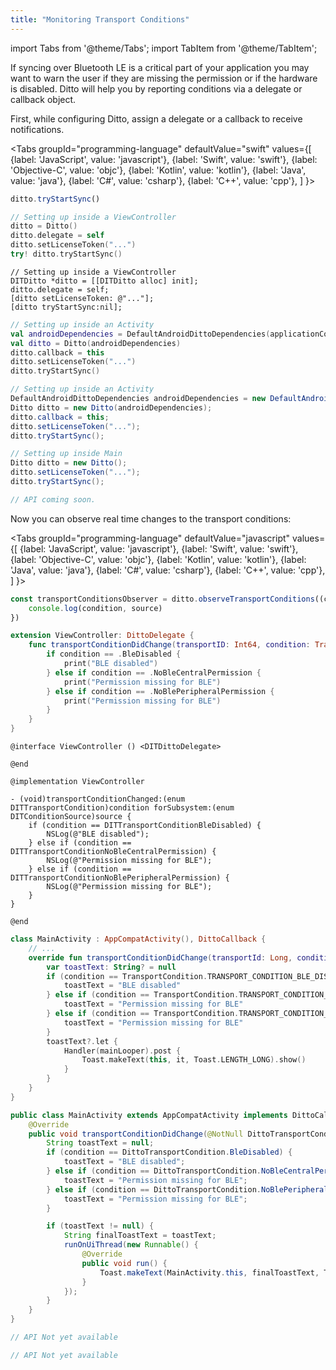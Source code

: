 ```yaml
---
title: "Monitoring Transport Conditions"
---
```


import Tabs from '@theme/Tabs';
import TabItem from '@theme/TabItem';

If syncing over Bluetooth LE is a critical part of your application you may want to warn the user if they are missing the permission or if the hardware is disabled. Ditto will help you by reporting conditions via a delegate or callback object.

First, while configuring Ditto, assign a delegate or a callback to receive notifications.

<Tabs
  groupId="programming-language"
  defaultValue="swift"
  values={[
    {label: 'JavaScript', value: 'javascript'},
    {label: 'Swift', value: 'swift'},
    {label: 'Objective-C', value: 'objc'},
    {label: 'Kotlin', value: 'kotlin'},
    {label: 'Java', value: 'java'},
    {label: 'C#', value: 'csharp'},
    {label: 'C++', value: 'cpp'},
  ]
}>
<TabItem value="javascript">

```js
ditto.tryStartSync()
```

</TabItem>
<TabItem value="swift">

```swift
// Setting up inside a ViewController
ditto = Ditto()
ditto.delegate = self
ditto.setLicenseToken("...")
try! ditto.tryStartSync()
```

</TabItem>
<TabItem value="objc">

```objc
// Setting up inside a ViewController
DITDitto *ditto = [[DITDitto alloc] init];
ditto.delegate = self;
[ditto setLicenseToken: @"..."];
[ditto tryStartSync:nil];
```

</TabItem>
<TabItem value="kotlin">

```kotlin
// Setting up inside an Activity
val androidDependencies = DefaultAndroidDittoDependencies(applicationContext)
val ditto = Ditto(androidDependencies)
ditto.callback = this
ditto.setLicenseToken("...")
ditto.tryStartSync()
```

</TabItem>
<TabItem value="java">

```java
// Setting up inside an Activity
DefaultAndroidDittoDependencies androidDependencies = new DefaultAndroidDittoDependencies(getApplicationContext());
Ditto ditto = new Ditto(androidDependencies);
ditto.callback = this;
ditto.setLicenseToken("...");
ditto.tryStartSync();
```

</TabItem>
<TabItem value="csharp">

```csharp
// Setting up inside Main
Ditto ditto = new Ditto();
ditto.setLicenseToken("...");
ditto.tryStartSync();
```

</TabItem>
<TabItem value="cpp">

```cpp
// API coming soon.
```

</TabItem>
</Tabs>

Now you can observe real time changes to the transport conditions:

<Tabs
  groupId="programming-language"
  defaultValue="javascript"
  values={[
    {label: 'JavaScript', value: 'javascript'},
    {label: 'Swift', value: 'swift'},
    {label: 'Objective-C', value: 'objc'},
    {label: 'Kotlin', value: 'kotlin'},
    {label: 'Java', value: 'java'},
    {label: 'C#', value: 'csharp'},
    {label: 'C++', value: 'cpp'},
  ]
}>
<TabItem value="javascript">

```js
const transportConditionsObserver = ditto.observeTransportConditions((condition, source) => {
    console.log(condition, source)
})
```

</TabItem>
<TabItem value="swift">

```swift
extension ViewController: DittoDelegate {
    func transportConditionDidChange(transportID: Int64, condition: TransportCondition) {
        if condition == .BleDisabled {
            print("BLE disabled")
        } else if condition == .NoBleCentralPermission {
            print("Permission missing for BLE")
        } else if condition == .NoBlePeripheralPermission {
            print("Permission missing for BLE")
        }
    }
}
```

</TabItem>
<TabItem value="objc">

```objc
@interface ViewController () <DITDittoDelegate>

@end

@implementation ViewController

- (void)transportConditionChanged:(enum DITTransportCondition)condition forSubsystem:(enum DITConditionSource)source {
    if (condition == DITTransportConditionBleDisabled) {
        NSLog(@"BLE disabled");
    } else if (condition == DITTransportConditionNoBleCentralPermission) {
        NSLog(@"Permission missing for BLE");
    } else if (condition == DITTransportConditionNoBlePeripheralPermission) {
        NSLog(@"Permission missing for BLE");
    }
}

@end
```

</TabItem>
<TabItem value="kotlin">

```kotlin
class MainActivity : AppCompatActivity(), DittoCallback {
    // ...
    override fun transportConditionDidChange(transportId: Long, condition: TransportCondition) {
        var toastText: String? = null
        if (condition == TransportCondition.TRANSPORT_CONDITION_BLE_DISABLED) {
            toastText = "BLE disabled"
        } else if (condition == TransportCondition.TRANSPORT_CONDITION_NO_BLE_CENTRAL_PERMISSION) {
            toastText = "Permission missing for BLE"
        } else if (condition == TransportCondition.TRANSPORT_CONDITION_NO_BLE_PERIPHERAL_PERMISSION) {
            toastText = "Permission missing for BLE"
        }
        toastText?.let {
            Handler(mainLooper).post {
                Toast.makeText(this, it, Toast.LENGTH_LONG).show()
            }
        }
    }
}
```

</TabItem>
<TabItem value="java">

```java
public class MainActivity extends AppCompatActivity implements DittoCallback {
    @Override
    public void transportConditionDidChange(@NotNull DittoTransportCondition condition, @NotNull DittoConditionSource transportId) {
        String toastText = null;
        if (condition == DittoTransportCondition.BleDisabled) {
            toastText = "BLE disabled";
        } else if (condition == DittoTransportCondition.NoBleCentralPermission) {
            toastText = "Permission missing for BLE";
        } else if (condition == DittoTransportCondition.NoBlePeripheralPermission) {
            toastText = "Permission missing for BLE";
        }

        if (toastText != null) {
            String finalToastText = toastText;
            runOnUiThread(new Runnable() {
                @Override
                public void run() {
                    Toast.makeText(MainActivity.this, finalToastText, Toast.LENGTH_LONG).show();
                }
            });
        }
    }
}
```

</TabItem>
<TabItem value="csharp">

```csharp
// API Not yet available
```

</TabItem>
<TabItem value="cpp">

```cpp
// API Not yet available
```

</TabItem>
</Tabs>